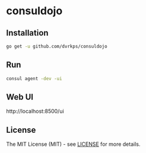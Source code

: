 # consuldojo

## Installation

```bash
go get -u github.com/dvrkps/consuldojo
```


## Run

```bash
consul agent -dev -ui
```

## Web UI
http://localhost:8500/ui


## License

The MIT License (MIT) - see [LICENSE](LICENSE) for more details.
